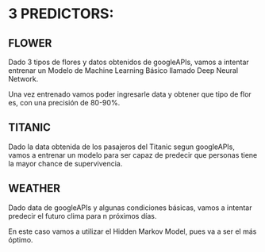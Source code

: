 # 3 PREDICTORS:

## FLOWER
Dado 3 tipos de flores y datos obtenidos de googleAPIs, vamos a intentar entrenar un Modelo de Machine Learning Básico 
llamado Deep Neural Network. 

Una vez entrenado vamos poder ingresarle data y obtener que tipo de flor es, con una precisión de 80-90%.


## TITANIC 
Dado la data obtenida de los pasajeros del Titanic segun googleAPIs, vamos a entrenar un modelo para ser capaz de predecir
que personas tiene la mayor chance de supervivencia.


## WEATHER 
Dado data de googleAPIs y algunas condiciones básicas, vamos a intentar predecir el futuro clima para n próximos días.

En este caso vamos a utilizar el Hidden Markov Model, pues va a ser el más óptimo.
